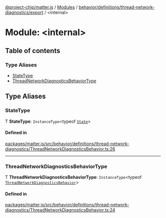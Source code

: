 [@project-chip/matter.js](../README.md) / [Modules](../modules.md) / [behavior/definitions/thread-network-diagnostics/export](behavior_definitions_thread_network_diagnostics_export.md) / \<internal\>

# Module: \<internal\>

## Table of contents

### Type Aliases

- [StateType](behavior_definitions_thread_network_diagnostics_export._internal_.md#statetype)
- [ThreadNetworkDiagnosticsBehaviorType](behavior_definitions_thread_network_diagnostics_export._internal_.md#threadnetworkdiagnosticsbehaviortype)

## Type Aliases

### StateType

Ƭ **StateType**: `InstanceType`\<typeof [`State`](../classes/behavior_definitions_thread_network_diagnostics_export.ThreadNetworkDiagnosticsServer.md#state-1)\>

#### Defined in

[packages/matter.js/src/behavior/definitions/thread-network-diagnostics/ThreadNetworkDiagnosticsBehavior.ts:26](https://github.com/project-chip/matter.js/blob/c0d55745d5279e16fdfaa7d2c564daa31e19c627/packages/matter.js/src/behavior/definitions/thread-network-diagnostics/ThreadNetworkDiagnosticsBehavior.ts#L26)

___

### ThreadNetworkDiagnosticsBehaviorType

Ƭ **ThreadNetworkDiagnosticsBehaviorType**: `InstanceType`\<typeof [`ThreadNetworkDiagnosticsBehavior`](behavior_definitions_thread_network_diagnostics_export.md#threadnetworkdiagnosticsbehavior)\>

#### Defined in

[packages/matter.js/src/behavior/definitions/thread-network-diagnostics/ThreadNetworkDiagnosticsBehavior.ts:24](https://github.com/project-chip/matter.js/blob/c0d55745d5279e16fdfaa7d2c564daa31e19c627/packages/matter.js/src/behavior/definitions/thread-network-diagnostics/ThreadNetworkDiagnosticsBehavior.ts#L24)
